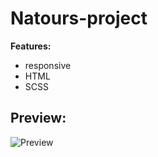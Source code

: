 # Natours-project

**Features:**

+ responsive
+ HTML
+ SCSS

## Preview:
![Preview]((https://github.com/RostyslavWeb/Natours-project/blob/main/Natours-index.jpg))
